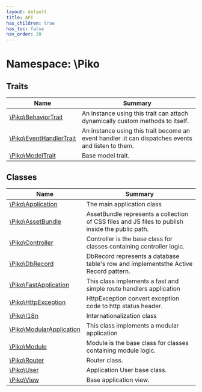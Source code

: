 ```yaml
---
layout: default
title: API
has_children: true
has_toc: false
nav_order: 20
---
```


# Namespace: \Piko

## Traits

| Name | Summary |
| ---- | ------- |
| [\Piko\BehaviorTrait](BehaviorTrait.md) | An instance using this trait can attach dynamically custom methods to itself. |
| [\Piko\EventHandlerTrait](EventHandlerTrait.md) | An instance using this trait become an event handler :it can dispatches events and listen to them. |
| [\Piko\ModelTrait](ModelTrait.md) | Base model trait. |


## Classes

| Name | Summary |
| ---- | ------- |
| [\Piko\Application](Application.md) | The main application class |
| [\Piko\AssetBundle](AssetBundle.md) | AssetBundle represents a collection of CSS files and JS files to publish inside the public path. |
| [\Piko\Controller](Controller.md) | Controller is the base class for classes containing controller logic. |
| [\Piko\DbRecord](DbRecord.md) | DbRecord represents a database table&#039;s row and implementsthe Active Record pattern. |
| [\Piko\FastApplication](FastApplication.md) | This class implements a fast and simple route handlers application |
| [\Piko\HttpException](HttpException.md) | HttpException convert exception code to http status header. |
| [\Piko\I18n](I18n.md) | Internationalization class |
| [\Piko\ModularApplication](ModularApplication.md) | This class implements a modular application |
| [\Piko\Module](Module.md) | Module is the base class for classes containing module logic. |
| [\Piko\Router](Router.md) | Router class. |
| [\Piko\User](User.md) | Application User base class. |
| [\Piko\View](View.md) | Base application view. |

